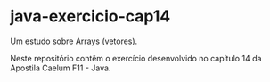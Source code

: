 # java-exercicio-cap14
Um estudo sobre Arrays (vetores).

Neste repositório contêm o exercício desenvolvido no capítulo 14 da Apostila Caelum F11 - Java.
